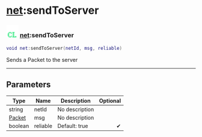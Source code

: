 # [net](../net/README.md):sendToServer

### <img src="../../.gitbook/assets/client.png" width="32" height="32" /> [net](../net/README.md):sendToServer

```lua
void net:sendToServer(netId, msg, reliable)
```

Sends a Packet to the server<br>

-----------------
## Parameters

| Type   | Name | Description | Optional |
| ------ | ---- | ----------- | -------: |
| string | netId | No description |   |
| [Packet](../packet/README.md) | msg | No description |   |
| boolean | reliable | Default: true | ✔ |
